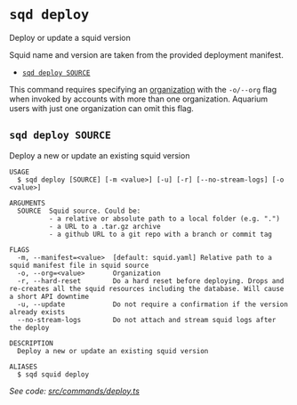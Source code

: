 `sqd deploy`
============

Deploy or update a squid version

Squid name and version are taken from the provided deployment manifest.

* [`sqd deploy SOURCE`](#sqd-deploy-source)

This command requires specifying an [organization](/deploy-squid/organizations) with the `-o/--org` flag when invoked by accounts with more than one organization. Aquarium users with just one organization can omit this flag.

## `sqd deploy SOURCE`

Deploy a new or update an existing squid version

```
USAGE
  $ sqd deploy [SOURCE] [-m <value>] [-u] [-r] [--no-stream-logs] [-o <value>]

ARGUMENTS
  SOURCE  Squid source. Could be:
          - a relative or absolute path to a local folder (e.g. ".")
          - a URL to a .tar.gz archive
          - a github URL to a git repo with a branch or commit tag

FLAGS
  -m, --manifest=<value>  [default: squid.yaml] Relative path to a squid manifest file in squid source
  -o, --org=<value>       Organization
  -r, --hard-reset        Do a hard reset before deploying. Drops and re-creates all the squid resources including the database. Will cause a short API downtime
  -u, --update            Do not require a confirmation if the version already exists
  --no-stream-logs        Do not attach and stream squid logs after the deploy

DESCRIPTION
  Deploy a new or update an existing squid version

ALIASES
  $ sqd squid deploy
```

_See code: [src/commands/deploy.ts](https://github.com/subsquid/squid-cli/tree/master/src/commands/deploy.ts)_
